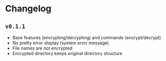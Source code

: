 # Changelog

## `v0.1.1`

- Base features (encrypting/decrypting) and commands (encrypt/decrypt)
- No pretty error display (system error message)
- File names are not encrypted
- Encrypted directory keeps original directory structure
